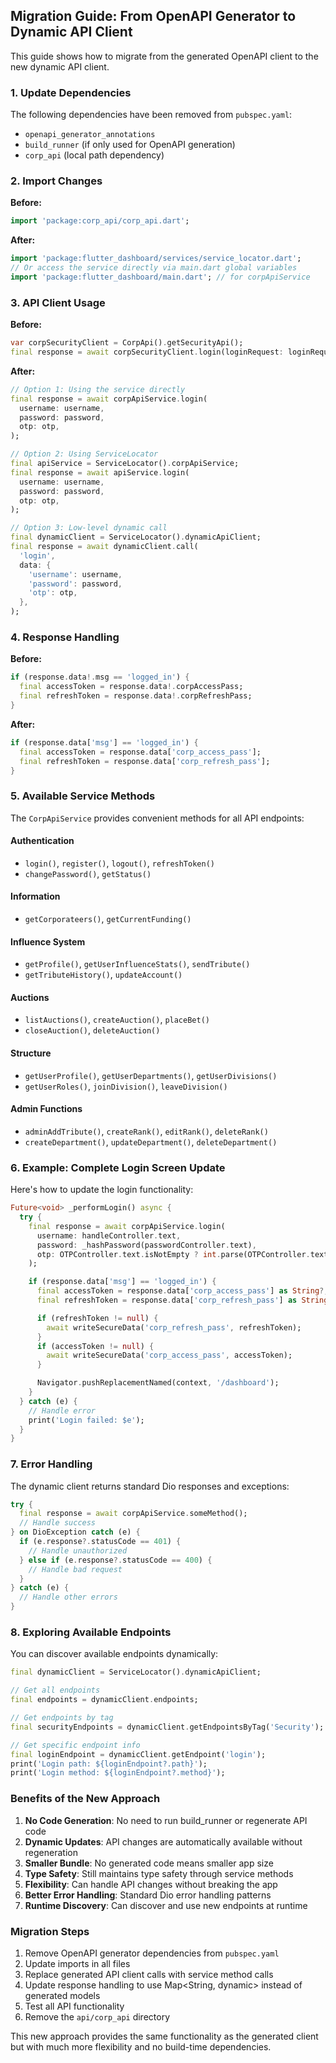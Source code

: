 ## Migration Guide: From OpenAPI Generator to Dynamic API Client

This guide shows how to migrate from the generated OpenAPI client to the new dynamic API client.

### 1. Update Dependencies

The following dependencies have been removed from `pubspec.yaml`:
- `openapi_generator_annotations`
- `build_runner` (if only used for OpenAPI generation)
- `corp_api` (local path dependency)

### 2. Import Changes

**Before:**
```dart
import 'package:corp_api/corp_api.dart';
```

**After:**
```dart
import 'package:flutter_dashboard/services/service_locator.dart';
// Or access the service directly via main.dart global variables
import 'package:flutter_dashboard/main.dart'; // for corpApiService
```

### 3. API Client Usage

**Before:**
```dart
var corpSecurityClient = CorpApi().getSecurityApi();
final response = await corpSecurityClient.login(loginRequest: loginRequest);
```

**After:**
```dart
// Option 1: Using the service directly
final response = await corpApiService.login(
  username: username,
  password: password,
  otp: otp,
);

// Option 2: Using ServiceLocator
final apiService = ServiceLocator().corpApiService;
final response = await apiService.login(
  username: username,
  password: password,
  otp: otp,
);

// Option 3: Low-level dynamic call
final dynamicClient = ServiceLocator().dynamicApiClient;
final response = await dynamicClient.call(
  'login',
  data: {
    'username': username,
    'password': password,
    'otp': otp,
  },
);
```

### 4. Response Handling

**Before:**
```dart
if (response.data!.msg == 'logged_in') {
  final accessToken = response.data!.corpAccessPass;
  final refreshToken = response.data!.corpRefreshPass;
}
```

**After:**
```dart
if (response.data['msg'] == 'logged_in') {
  final accessToken = response.data['corp_access_pass'];
  final refreshToken = response.data['corp_refresh_pass'];
}
```

### 5. Available Service Methods

The `CorpApiService` provides convenient methods for all API endpoints:

#### Authentication
- `login()`, `register()`, `logout()`, `refreshToken()`
- `changePassword()`, `getStatus()`

#### Information
- `getCorporateers()`, `getCurrentFunding()`

#### Influence System
- `getProfile()`, `getUserInfluenceStats()`, `sendTribute()`
- `getTributeHistory()`, `updateAccount()`

#### Auctions
- `listAuctions()`, `createAuction()`, `placeBet()`
- `closeAuction()`, `deleteAuction()`

#### Structure
- `getUserProfile()`, `getUserDepartments()`, `getUserDivisions()`
- `getUserRoles()`, `joinDivision()`, `leaveDivision()`

#### Admin Functions
- `adminAddTribute()`, `createRank()`, `editRank()`, `deleteRank()`
- `createDepartment()`, `updateDepartment()`, `deleteDepartment()`

### 6. Example: Complete Login Screen Update

Here's how to update the login functionality:

```dart
Future<void> _performLogin() async {
  try {
    final response = await corpApiService.login(
      username: handleController.text,
      password: _hashPassword(passwordController.text),
      otp: OTPController.text.isNotEmpty ? int.parse(OTPController.text) : null,
    );

    if (response.data['msg'] == 'logged_in') {
      final accessToken = response.data['corp_access_pass'] as String?;
      final refreshToken = response.data['corp_refresh_pass'] as String?;

      if (refreshToken != null) {
        await writeSecureData('corp_refresh_pass', refreshToken);
      }
      if (accessToken != null) {
        await writeSecureData('corp_access_pass', accessToken);
      }

      Navigator.pushReplacementNamed(context, '/dashboard');
    }
  } catch (e) {
    // Handle error
    print('Login failed: $e');
  }
}
```

### 7. Error Handling

The dynamic client returns standard Dio responses and exceptions:

```dart
try {
  final response = await corpApiService.someMethod();
  // Handle success
} on DioException catch (e) {
  if (e.response?.statusCode == 401) {
    // Handle unauthorized
  } else if (e.response?.statusCode == 400) {
    // Handle bad request
  }
} catch (e) {
  // Handle other errors
}
```

### 8. Exploring Available Endpoints

You can discover available endpoints dynamically:

```dart
final dynamicClient = ServiceLocator().dynamicApiClient;

// Get all endpoints
final endpoints = dynamicClient.endpoints;

// Get endpoints by tag
final securityEndpoints = dynamicClient.getEndpointsByTag('Security');

// Get specific endpoint info
final loginEndpoint = dynamicClient.getEndpoint('login');
print('Login path: ${loginEndpoint?.path}');
print('Login method: ${loginEndpoint?.method}');
```

### Benefits of the New Approach

1. **No Code Generation**: No need to run build_runner or regenerate API code
2. **Dynamic Updates**: API changes are automatically available without regeneration
3. **Smaller Bundle**: No generated code means smaller app size
4. **Type Safety**: Still maintains type safety through service methods
5. **Flexibility**: Can handle API changes without breaking the app
6. **Better Error Handling**: Standard Dio error handling patterns
7. **Runtime Discovery**: Can discover and use new endpoints at runtime

### Migration Steps

1. Remove OpenAPI generator dependencies from `pubspec.yaml`
2. Update imports in all files
3. Replace generated API client calls with service method calls
4. Update response handling to use Map<String, dynamic> instead of generated models
5. Test all API functionality
6. Remove the `api/corp_api` directory

This new approach provides the same functionality as the generated client but with much more flexibility and no build-time dependencies.
